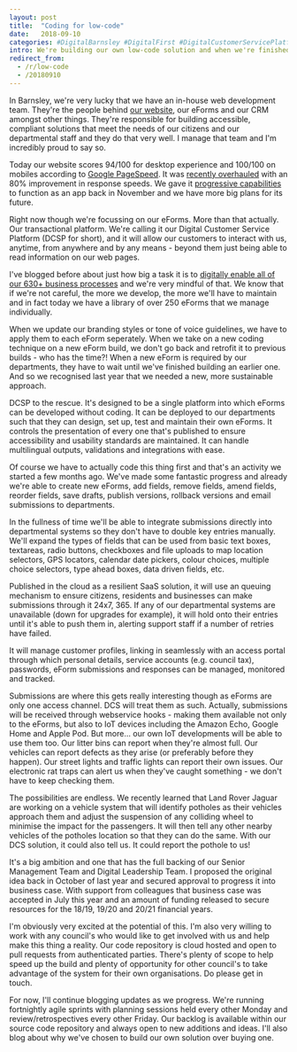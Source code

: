 ```yaml
---
layout: post
title:  "Coding for low-code"
date:   2018-09-10
categories: #DigitalBarnsley #DigitalFirst #DigitalCustomerServicePlatform
intro: We're building our own low-code solution and when we're finished, we think we could open it up as a SaaS platform for other council's to use.
redirect_from: 
  - /r/low-code
  - /20180910
---
```

In Barnsley, we're very lucky that we have an in-house web development team. They're the people behind [our website](https://www.barnsley.gov.uk), our eForms and our CRM amongst other things. They're responsible for building accessible, compliant solutions that meet the needs of our citizens and our departmental staff and they do that very well. I manage that team and I'm incredibly proud to say so.

Today our website scores 94/100 for desktop experience and 100/100 on mobiles according to [Google PageSpeed](https://developers.google.com/speed/pagespeed/insights/?url=barnsley.gov.uk). It was [recently overhauled](https://www.linkedin.com/pulse/new-look-barnsley-council-website-aidan-minton/) with an 80% improvement in response speeds. We gave it [progressive capabilities](../council-knows-whats-appnin/) to function as an app back in November and we have more big plans for its future.

Right now though we're focussing on our eForms. More than that actually. Our transactional platform. We're calling it our Digital Customer Service Platform (DCSP for short), and it will allow our customers to interact with us, anytime, from anywhere and by any means - beyond them just being able to read information on our web pages. 

I've blogged before about just how big a task it is to [digitally enable all of our 630+ business processes](../the-challenge-of-digitising-council-services) and we're very mindful of that. We know that if we're not careful, the more we develop, the more we'll have to maintain and in fact today we have a library of over 250 eForms that we manage individually.

When we update our branding styles or tone of voice guidelines, we have to apply them to each eForm seperately. When we take on a new coding technique on a new eForm build, we don't go back and retrofit it to previous builds - who has the time?! When a new eForm is required by our departments, they have to wait until we've finished building an earlier one. And so we recognised last year that we needed a new, more sustainable approach.

DCSP to the rescue. It's designed to be a single platform into which eForms can be developed without coding. It can be deployed to our departments such that they can design, set up, test and maintain their own eForms. It controls the presentation of every one that's published to ensure accessibility and usability standards are maintained. It can handle multilingual outputs, validations and integrations with ease.

Of course we have to actually code this thing first and that's an activity we started a few months ago. We've made some fantastic progress and already we're able to create new eForms, add fields, remove fields, amend fields, reorder fields, save drafts, publish versions, rollback versions and email submissions to departments.

In the fullness of time we'll be able to integrate submissions directly into departmental systems so they don't have to double key entries manually. We'll expand the types of fields that can be used from basic text boxes, textareas, radio buttons, checkboxes and file uploads to map location selectors, GPS locators, calendar date pickers, colour choices, multiple choice selectors, type ahead boxes, data driven fields, etc.

Published in the cloud as a resilient SaaS solution, it will use an queuing mechanism to ensure citizens, residents and businesses can make submissions through it 24x7, 365. If any of our departmental systems are unavailable (down for upgrades for example), it will hold onto their entries until it's able to push them in, alerting support staff if a number of retries have failed.

It will manage customer profiles, linking in seamlessly with an access portal through which personal details, service accounts (e.g. council tax), passwords, eForm submissions and responses can be managed, monitored and tracked. 

Submissions are where this gets really interesting though as eForms are only one access channel. DCS will treat them as such. Actually, submissions will be received through webservice hooks - making them available not only to the eForms, but also to IoT devices including the Amazon Echo, Google Home and Apple Pod. But more... our own IoT developments will be able to use them too. Our litter bins can report when they're almost full. Our vehicles can report defects as they arise (or preferably before they happen). Our street lights and traffic lights can report their own issues. Our electronic rat traps can alert us when they've caught something - we don't have to keep checking them.

The possibilities are endless. We recently learned that Land Rover Jaguar are working on a vehicle system that will identify potholes as their vehicles approach them and adjust the suspension of any colliding wheel to minimise the impact for the passengers. It will then tell any other nearby vehicles of the potholes location so that they can do the same. With our DCS solution, it could also tell us. It could report the pothole to us!

It's a big ambition and one that has the full backing of our Senior Management Team and Digital Leadership Team. I proposed the original idea back in October of last year and secured approval to progress it into business case. With support from colleagues that business case was accepted in July this year and an amount of funding released to secure resources for the 18/19, 19/20 and 20/21 financial years.

I'm obviously very excited at the potential of this. I'm also very willing to work with any council's who would like to get involved with us and help make this thing a reality. Our code repository is cloud hosted and open to pull requests from authenticated parties. There's plenty of scope to help speed up the build and plenty of opportunity for other council's to take advantage of the system for their own organisations. Do please get in touch.

For now, I'll continue blogging updates as we progress. We're running fortnightly agile sprints with planning sessions held every other Monday and review/retrospectives every other Friday. Our backlog is available within our source code repository and always open to new additions and ideas. I'll also blog about why we've chosen to build our own solution over buying one.
